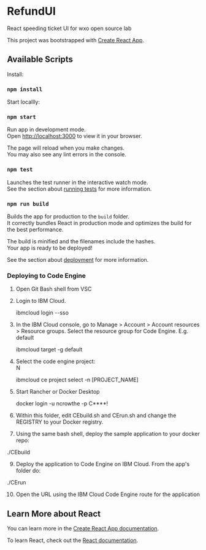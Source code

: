 # RefundUI
React speeding ticket UI for wxo open source lab

This project was bootstrapped with [Create React App](https://github.com/facebook/create-react-app).

## Available Scripts

Install:
### `npm install`

Start locallly:
### `npm start`

Run app in development mode.\
Open [http://localhost:3000](http://localhost:3000) to view it in your browser.

The page will reload when you make changes.\
You may also see any lint errors in the console.

### `npm test`

Launches the test runner in the interactive watch mode.\
See the section about [running tests](https://facebook.github.io/create-react-app/docs/running-tests) for more information.

### `npm run build`

Builds the app for production to the `build` folder.\
It correctly bundles React in production mode and optimizes the build for the best performance.

The build is minified and the filenames include the hashes.\
Your app is ready to be deployed!

See the section about [deployment](https://facebook.github.io/create-react-app/docs/deployment) for more information.

### Deploying to Code Engine

1.	Open Git Bash shell from VSC

2.	Login to IBM Cloud.

    ibmcloud login --sso

3.	In the IBM Cloud console, go to Manage > Account > Account resources > Resource groups.  Select the resource group for Code Engine. E.g. default

    ibmcloud target -g default

4.	Select the code engine project:  
N

    ibmcloud ce project select -n [PROJECT_NAME]

5.	Start Rancher or Docker Desktop

    docker login -u ncrowthe -p C****!

7.	Within this folder, edit CEbuild.sh and CErun.sh and change the REGISTRY to your Docker registry.

8.	Using the same bash shell, deploy the sample application to your docker repo:

./CEbuild

9.	Deploy the application to Code Engine on IBM Cloud. From the app's folder do:

./CErun

10.	Open the URL using the IBM Cloud Code Engine route for the application

## Learn More about React

You can learn more in the [Create React App documentation](https://facebook.github.io/create-react-app/docs/getting-started).

To learn React, check out the [React documentation](https://reactjs.org/).